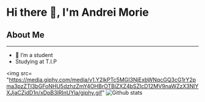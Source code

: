 <h1> Hi there 👋, I'm Andrei Morie </h1>

<h2>About Me</h2>
<hr>

- 🔭 I’m a student
- Studying at T.I.P

<img src= "https://media.giphy.com/media/v1.Y2lkPTc5MGI3NjExbWNqcGQ3cG1rY2pma3pzZTI3bGFoNHU5dzhzZmY4OHBrOTBiZXZ4bSZlcD12MV9naWZzX3NlYXJjaCZjdD1n/xDpB3lRInUYla/giphy.gif"
![Github stats](https://github-readme-stats.vercel.app/api?username=andreimorie1)
